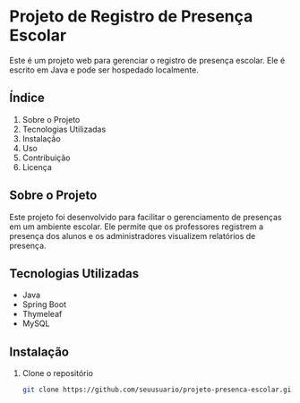 # Projeto de Registro de Presença Escolar

Este é um projeto web para gerenciar o registro de presença escolar. Ele é escrito em Java e pode ser hospedado localmente.

## Índice

1. Sobre o Projeto
2. Tecnologias Utilizadas
3. Instalação
4. Uso
5. Contribuição
6. Licença

## Sobre o Projeto

Este projeto foi desenvolvido para facilitar o gerenciamento de presenças em um ambiente escolar. Ele permite que os professores registrem a presença dos alunos e os administradores visualizem relatórios de presença.

## Tecnologias Utilizadas

- Java
- Spring Boot
- Thymeleaf
- MySQL

## Instalação

1. Clone o repositório
   ```sh
   git clone https://github.com/seuusuario/projeto-presenca-escolar.git
